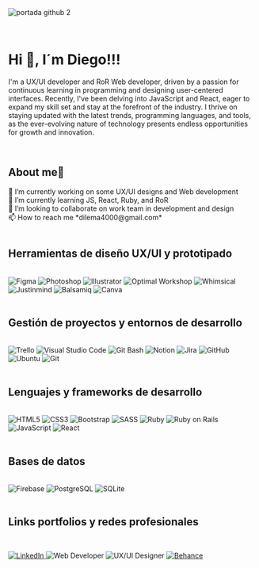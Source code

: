 </br></br>
![portada github 2](https://github.com/DIGORACCOON4279/DIGORACCOON4279/assets/88150970/b9a84d56-5350-436d-9c01-a030581be6e8)

</br>
<div>
    <h1 align="left"><b>Hi 👋, I´m Diego!!!</b></h1>
    <p align="left">I'm a UX/UI developer and RoR Web developer, driven by a passion for continuous learning in programming and designing user-centered interfaces. Recently, I've been           delving into JavaScript and React, eager to expand my skill set and stay at the forefront of the industry. I thrive on staying updated with the latest trends, programming                languages, and tools, as the ever-evolving nature of technology presents endless opportunities for growth and innovation.
    </p>
</div>

</br>

<div align="left">
    <h2><b>About me🧒</b></h2>
    <div align="left">
        🔭 I’m currently working on some UX/UI designs and Web development </br>
        🌱 I’m currently learning JS, React, Ruby, and RoR </br>
        👯 I’m looking to collaborate on work team in development and design </br>
        📫 How to reach me *dilema4000@gmail.com*
    </div>
</div>

</br>

<div>
      <h2>Herramientas de diseño UX/UI y prototipado</h2></br>
      <img src="https://img.shields.io/badge/Figma-F24E1E?style=for-the-badge&logo=figma&logoColor=white" alt="Figma">
      <img src="https://img.shields.io/badge/Photoshop-001E36?style=for-the-badge&logo=adobe-photoshop&logoColor=white" alt="Photoshop">
      <img src="https://img.shields.io/badge/Illustrator-FF7C00?style=for-the-badge&logo=adobe-illustrator&logoColor=white" alt="Illustrator">
      <img src="https://img.shields.io/badge/Optimal%20Workshop-FFD500?style=for-the-badge&logo=optimal-workshop&logoColor=black" alt="Optimal Workshop">
      <img src="https://img.shields.io/badge/Whimsical-9933FF?style=for-the-badge&logo=whimsical&logoColor=white" alt="Whimsical">
      <img src="https://img.shields.io/badge/Justinmind-2A7DE1?style=for-the-badge&logo=justinmind&logoColor=white" alt="Justinmind">
      <img src="https://img.shields.io/badge/Balsamiq-A60000?style=for-the-badge&logo=balsamiq&logoColor=white" alt="Balsamiq">
      <img src="https://img.shields.io/badge/Canva-00C4CC?style=for-the-badge&logo=canva&logoColor=white" alt="Canva">
</div>

</br>

<div>
    <h2>Gestión de proyectos y entornos de desarrollo</h2></br>
    <img src="https://img.shields.io/badge/Trello-0079BF?style=for-the-badge&logo=trello&logoColor=white" alt="Trello">
    <img src="https://img.shields.io/badge/VS%20Code-007ACC?style=for-the-badge&logo=visual-studio-code&logoColor=white" alt="Visual Studio Code">
    <img src="https://img.shields.io/badge/Git%20Bash-3A3A3A?style=for-the-badge&logo=gnu-bash&logoColor=white" alt="Git Bash">
    <img src="https://img.shields.io/badge/Notion-000000?style=for-the-badge&logo=notion&logoColor=white" alt="Notion">
    <img src="https://img.shields.io/badge/Jira-0052CC?style=for-the-badge&logo=jira&logoColor=white" alt="Jira">
    <img src="https://img.shields.io/badge/GitHub-181717?style=for-the-badge&logo=github&logoColor=white" alt="GitHub">
    <img src="https://img.shields.io/badge/Ubuntu-E95420?style=for-the-badge&logo=ubuntu&logoColor=white" alt="Ubuntu">
    <img src="https://img.shields.io/badge/Git-F05032?style=for-the-badge&logo=git&logoColor=white" alt="Git">
</div>

</br>

<div>
      <h2>Lenguajes y frameworks de desarrollo</h2></br>
      <img src="https://img.shields.io/badge/HTML5-E34F26?style=for-the-badge&logo=html5&logoColor=white" alt="HTML5">
      <img src="https://img.shields.io/badge/CSS3-1572B6?style=for-the-badge&logo=css3&logoColor=white" alt="CSS3">
      <img src="https://img.shields.io/badge/Bootstrap-7952B3?style=for-the-badge&logo=bootstrap&logoColor=white" alt="Bootstrap">
      <img src="https://img.shields.io/badge/SASS-CC6699?style=for-the-badge&logo=sass&logoColor=white" alt="SASS">
      <img src="https://img.shields.io/badge/Ruby-CC342D?style=for-the-badge&logo=ruby&logoColor=white" alt="Ruby">
      <img src="https://img.shields.io/badge/Ruby%20on%20Rails-CC0000?style=for-the-badge&logo=ruby-on-rails&logoColor=white" alt="Ruby on Rails">
      <img src="https://img.shields.io/badge/JavaScript-F7DF1E?style=for-the-badge&logo=javascript&logoColor=black" alt="JavaScript">
      <img src="https://img.shields.io/badge/React-61DAFB?style=for-the-badge&logo=react&logoColor=black" alt="React">
</div>

</br>

<div>
    <h2>Bases de datos</h2></br>
    <img src="https://img.shields.io/badge/Firebase-FFCA28?style=for-the-badge&logo=firebase&logoColor=black" alt="Firebase">
    <img src="https://img.shields.io/badge/PostgreSQL-336791?style=for-the-badge&logo=postgresql&logoColor=white" alt="PostgreSQL">
    <img src="https://img.shields.io/badge/SQLite-003B57?style=for-the-badge&logo=sqlite&logoColor=white" alt="SQLite">
</div>

</br>

<div>
  <h2>Links portfolios y redes profesionales<h2/></h2></br>
  <a href="https://www.linkedin.com/in/diegomarinmora/" target="_blank">
    <img src="https://img.shields.io/badge/LinkedIn-0A66C2?style=for-the-badge&logo=linkedin&logoColor=white" alt="LinkedIn">
  </a>
  <a href="https://portfolioraccoon.netlify.app/" target="_blank" style="text-decoration: none;">
    <img src="https://img.shields.io/badge/Web%20Developer-000000?style=for-the-badge" alt="Web Developer">
  </a>
  <a href="https://design-portfolio-smoky.vercel.app/" target="_blank" style="text-decoration: none;">
    <img src="https://img.shields.io/badge/UX%2FUI%20Designer-6E57E0?style=for-the-badge" alt="UX/UI Designer">
  </a>
  <a href="https://www.behance.net/diegomarin21" target="_blank">
    <img src="https://img.shields.io/badge/Behance-1769FF?style=for-the-badge&logo=behance&logoColor=white" alt="Behance">
  </a>
</div>
  
